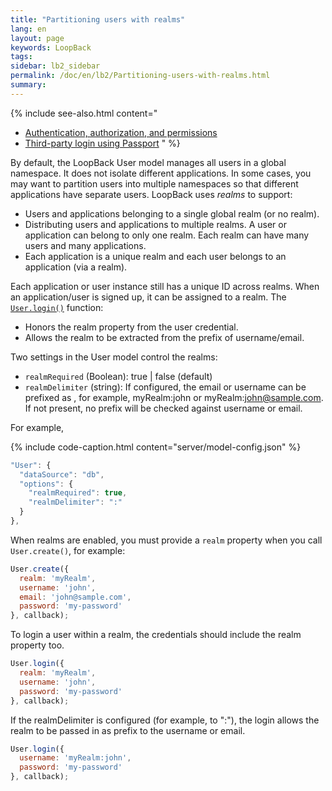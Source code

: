 ```yaml
---
title: "Partitioning users with realms"
lang: en
layout: page
keywords: LoopBack
tags:
sidebar: lb2_sidebar
permalink: /doc/en/lb2/Partitioning-users-with-realms.html
summary:
---
```


{% include see-also.html content="
* [Authentication, authorization, and permissions](Authentication-authorization-and-permissions.html)
* [Third-party login using Passport](Third-party-login-using-Passport.html)
" %}

By default, the LoopBack User model manages all users in a global namespace. It does not isolate different applications.
In some cases, you may want to partition users into multiple namespaces so that different applications have separate users. LoopBack uses _realms_ to support: 

* Users and applications belonging to a single global realm (or no realm). 
* Distributing users and applications to multiple realms. A user or application can belong to only one realm. Each realm can have many users and many applications. 
* Each application is a unique realm and each user belongs to an application (via a realm). 

Each application or user instance still has a unique ID across realms. When an application/user is signed up, it can be assigned to a realm.
The [`User.login()`](http://apidocs.strongloop.com/loopback/#user-login) function:

* Honors the realm property from the user credential.
* Allows the realm to be extracted from the prefix of username/email.

Two settings in the User model control the realms:

* `realmRequired` (Boolean): true | false (default)
* `realmDelimiter` (string): If configured, the email or username can be prefixed as _<realm><realmDelimiter><username or email>_, for example,
  myRealm:john or myRealm:[john@sample.com](mailto:john@sample.com). If not present, no prefix will be checked against username or email. 

For example,

{% include code-caption.html content="server/model-config.json" %}
```javascript
"User": {
  "dataSource": "db",
  "options": {
    "realmRequired": true,
    "realmDelimiter": ":"
  }
},
```

When realms are enabled, you must provide a `realm` property when you call `User.create()`, for example:

```javascript
User.create({
  realm: 'myRealm',
  username: 'john',
  email: 'john@sample.com',
  password: 'my-password'
}, callback);
```

To login a user within a realm, the credentials should include the realm property too.

```javascript
User.login({
  realm: 'myRealm',
  username: 'john',
  password: 'my-password'
}, callback);
```

If the realmDelimiter is configured (for example, to ":"), the login allows the realm to be passed in as prefix to the username or email.

```javascript
User.login({
  username: 'myRealm:john',
  password: 'my-password'
}, callback);
```
